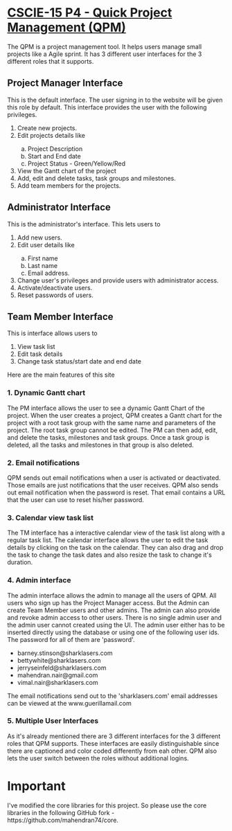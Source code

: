 <h1><a href="http://p4.mahe-cscie-15.biz">CSCIE-15 P4 - Quick Project Management (QPM)</a></h1>
<p>The QPM is a project management tool. It helps users manage small projects like a Agile sprint. It has 3 different user interfaces for the 3 different roles that it supports.</p>
<h2>Project Manager Interface</h2>
<p>This is the default interface. The user signing in to the website will be given this role by default. This interface provides the user with the following privileges.</p>
<ol>
    <li>Create new projects. </li>
    <li>Edit projects details like</li>
    <ol type="a">
        <li>Project Description</li>
        <li>Start and End date</li>
        <li>Project Status - Green/Yellow/Red</li>
    </ol>
    <li>View the Gantt chart of the project</li>
    <li>Add, edit and delete tasks, task groups and milestones.</li>
    <li>Add team members for the projects.</li>
</ol>
<h2>Administrator Interface</h2>
<p>This is the administrator's interface. This lets users to</p>
<ol>
    <li>Add new users.</li>
    <li>Edit user details like</li>
    <ol type="a">
        <li> First name</li>
        <li> Last name</li>
        <li> Email address.</li>
    </ol>
    <li>Change user's privileges and provide users with administrator access.</li>
    <li>Activate/deactivate users. </li>
    <li>Reset passwords of users.</li>
</ol>
<h2>Team Member Interface</h2>
<p>This is interface allows users to</p>
<ol>
    <li>View task list</li>
    <li>Edit task details</li>
    <li>Change task status/start date and end date</li>
</ol>
<p>Here are the main features of this site</p>

<h3>1. Dynamic Gantt chart</h3>
<p>The PM interface allows the user to see a dynamic Gantt Chart of the project. When the user creates a project, QPM creates a Gantt chart for the project with a root task group with the same name and parameters of the project. The root task group cannot be edited. The PM can then add, edit, and delete the tasks, milestones and task groups. Once a task group is deleted, all the tasks and milestones in that group is also deleted.</p>

<h3>2. Email notifications</h3>
<p>QPM sends out email notifications when a user is activated or deactivated. Those emails are just notifications that the user receives. QPM also sends out email notification when the password is reset. That email contains a URL that the user can use to reset his/her password.</p>

<h3>3. Calendar view task list</h3>
<p>The TM interface has a interactive calendar view of the task list along with a regular task list. The calendar interface allows the user to edit the task details by clicking on the task on the calendar. They can also drag and drop the task to change the task dates and also resize the task to change it's duration.</p>

<h3>4. Admin interface</h3>
<p>The admin interface allows the admin to manage all the users of QPM. All users who sign up has the Project Manager access. But the Admin can create Team Member users and other admins. The admin can also provide and revoke admin access to other users. There is no single admin user and the admin user cannot created using the UI. The admin user either has to be inserted directly using the database or using one of the following user ids. The password for all of them are 'password'.</p>
<ul>
    <li>barney.stinson@sharklasers.com</li>
    <li>bettywhite@sharklasers.com</li>
    <li>jerryseinfeld@sharklasers.com</li>
    <li>mahendran.nair@gmail.com</li>
    <li>vimal.nair@sharklasers.com</li>
</ul>
<p>The email notifications send out to the 'sharklasers.com' email addresses can be viewed at the www.guerillamail.com</p>

<h3>5. Multiple User Interfaces</h3>
<p>As it's already mentioned there are 3 different interfaces for the 3 different roles that QPM supports. These interfaces are easily distinguishable since there are captioned and color coded differently from eah other. QPM also lets the user switch between the roles without additional logins.</p>

<h1>Important</h1>
<p>I've modified the core libraries for this project. So please use the core libraries in the following GitHub fork - https://github.com/mahendran74/core.</p>


